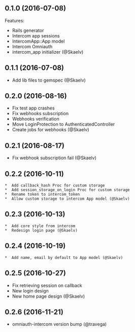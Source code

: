 ## 0.1.0 (2016-07-08)

Features:

  * Rails generator
  * Intercom app sessions
  * IntercomApp::App model
  * Intercom Omniauth
  * intercom_app initializer (@Skaelv)

## 0.1.1 (2016-07-08)

  * Add lib files to gemspec (@Skaelv)

## 0.2.0 (2016-08-16)

  * Fix test app crashes
  * Fix webhooks subscription
  * Webhooks verification
  * Move LoginProtection to AuthenticatedController
  * Create jobs for webhooks (@Skaelv)

## 0.2.1 (2016-08-17)

  * Fix webhook subscription fail (@Skaelv)

## 0.2.2 (2016-10-11)

    *  Add callback_hash Proc for custom storage
    *  Add session_storage_on_login Proc for custom storage
    *  Rename token to intercom_token
    *  Allow custom storage to intercom App model (@Skaelv)

## 0.2.3 (2016-10-13)

    *  Add core style from intercom
    *  Redesign login page (@Skaelv)

## 0.2.4 (2016-10-19)

    *  Add name, email by default to App model (@Skaelv)


## 0.2.5 (2016-10-27)

*  Fix retrieving session on callback
*  New login design
*  New home page design (@Skaelv)

## 0.2.6 (2016-11-21)

*  omniauth-intercom version bump (@travega)
